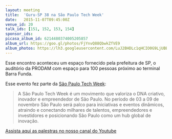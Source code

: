 ```yaml
---
layout: meeting
title:  'Guru-SP 38 na São Paulo Tech Week'
date:   2015-11-07T09:45:00Z
venue_id: 20
talk_ids: [151, 152, 153, 154]
sponsor_ids:
picasa_album_id: 6214480374005205857
album_url: https://goo.gl/photos/FjYnvQ88QbwkZfVE9
album_photos: https://lh3.googleusercontent.com/LuJ2BHDLc1qHCIO0G9LjUBBhX3167zIvLYxRQdM-nk8oUJwjJqSpsf9OHH3bZxrXE4DIo52kgtMsdxv86Hdh5FUjo-WjeDGP0rTntFMaVaB2NCiAoVqO-ZC2vnyeSS084ADspMu4TjalqnpSb5LZvHS-sw6HvyFh0dhb-YEcgltYklU6y5UnF4_iS8pGLy8efVaPFVRVHWniqOtuW66JLu4uhE1MaQa3aa14Ofw0-LtAlR7_6wGQzXdhYR8dobiprnxNxbDPANu9V895gRCpKu9VL5Wu2GTYFZKDDuLH3YLK8TS6TvOsl_uZkxvfOYjI2VdnPHzBgIQdzCzh8Ud0_5SFpt1TjrESUuMNMphK9Cf90FCaN21Xm-EvxKXHZsVc5RDfuYZ7aGWcgxTHgGGxEYn-cWw6gF7eaBO_VjsQVT9vw3A7rD5zvq9ydHi_jTz9OmVEgKgGNdW3qzOl7PYqZg4Q0jeQ7J5aGDCuKInvH9bKCMaVSr2QQ-blglI44KqVUVtadU5cc_MmKtnyAYMq6Ft4zw2LKWa33L62ZiuxpNnTZoEyzC9oRAV3FvyNKQhwUwzEHSndnYB-OqnkVOHRF051QO0MNvfn7wy1GwY3943TcpzIoPWCxid_Qs2yux65RTeDRC3-QMf1ENCTzK4CnU4eBtdj5tjpHQTI4kl1BGVP3DK3kQnI7G5LG2W8R-2yBPMNgL2z2EjQNNsUUg
---
```


<p>Esse encontro aconteceu um espa&ccedil;o fornecido pela prefeitura de SP, o audit&oacute;rio da PRODAM com espa&ccedil;o para 100 pessoas pr&oacute;ximo ao terminal Barra Funda.</p>

<p>Esse evento fez parte da <a href="http://www.saopaulotechweek.com/">S&atilde;o Paulo Tech Week</a>:</p>

<blockquote>
<p>A S&atilde;o Paulo Tech Week &eacute; um movimento que valoriza o DNA criativo, inovador e empreendedor de S&atilde;o Paulo. No per&iacute;odo de 03 a 09 de novembro S&atilde;o Paulo ser&aacute; palco para iniciativas e eventos din&acirc;micos, atraindo e conectando milhares de talentos, empreendedores e investidores e posicionando S&atilde;o Paulo como um hub global de inova&ccedil;&atilde;o.</p>
</blockquote>

<p>
  <a href="https://www.youtube.com/watch?v=Etdr861ypSU&list=PL5KmpU-nEj8YFmnRF3isjm7p003N8d-aI">
  Assista aqui as palestras no nosso canal do Youtube
  </a>
</p>


